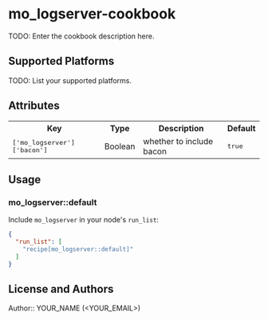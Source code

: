 # mo_logserver-cookbook

TODO: Enter the cookbook description here.

## Supported Platforms

TODO: List your supported platforms.

## Attributes

<table>
  <tr>
    <th>Key</th>
    <th>Type</th>
    <th>Description</th>
    <th>Default</th>
  </tr>
  <tr>
    <td><tt>['mo_logserver']['bacon']</tt></td>
    <td>Boolean</td>
    <td>whether to include bacon</td>
    <td><tt>true</tt></td>
  </tr>
</table>

## Usage

### mo_logserver::default

Include `mo_logserver` in your node's `run_list`:

```json
{
  "run_list": [
    "recipe[mo_logserver::default]"
  ]
}
```

## License and Authors

Author:: YOUR_NAME (<YOUR_EMAIL>)
